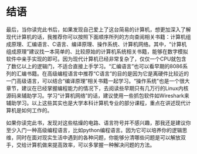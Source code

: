 # 结语

最后，当你读完此书后，如果发现自己爱上了这台简易的计算机，想更加深入了解现代计算机的话，我推荐你可以按照下面顺序所列的方向查阅相关书籍：计算机组成原理、汇编语言、C语言、编译原理、操作系统、计算机网络。其中，“计算机组成原理”建议找一本简单的、比较原始的计算机系统相关书籍，能够在数字模拟软件中亲手实现的即可。因为现代计算机已经非常复杂了，仅仅一个CPU就包含了数亿以上的逻辑门，不适合直接上手学习。“汇编语言”也可以看早期的8086系列的汇编书籍。在高级编程语言中推荐“C语言”的目的是因为它是离硬件比较近的一门高级语言，可以结合“编译原理”相关书籍一起学习。“操作系统”也是一个很大章节，建议在已经掌握编程能力的情况下，去阅读些早期只有几万行的Linux内核源码来辅助学习。学习“计算机网络”的话，建议使用一些抓包软件如Wireshark来辅助学习。以上这些其实也是大学本科计算机专业的部分课程，重点在讲述现代计算机是如何工作的。

如果你读完此书，发现对这些枯燥的电路、语言符号并不感兴趣，那我还是建议你至少入门一种高级编程语言，比如python编程语言。因为它可以培养你的逻辑思维，同时在面对现实生活中遇到的各种问题，你能够分清哪些问题是可以解放双手，交给计算机做来提高效率，可以多掌握一种解决问题的方法。
